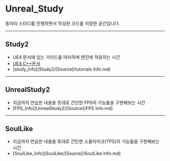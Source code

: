 # Unreal_Study
동아리 스터디를 진행하면서 작성한 코드를 저장한 공간입니다.

---
## Study2
+ UE4 문서에 있는 가이드를 따라하며 엔진에 적응하는 시간
+ [UE4 C++문서](https://docs.unrealengine.com/ko/ProgrammingAndScripting/ProgrammingWithCPP/CPPTutorials/index.html)
+ [study_Info](Study2/[Source]/tutorials Info.md)

---
## UnrealStudy2
+ 지금까지 연습한 내용을 토대로 간단한 FPS의 기능들을 구현해보는 시간
+ [FPS_Info](UnrealStudy2/[Source]/FPS Info.md)

---
## SoulLike
+ 지금까지 연습한 내용을 토대로 간단한 소울라이크(TPS)의 기능들을 구현해보는 시간
+ [SoulLike_Info](SoulLike/[Source]/SoulLike Info.md)
